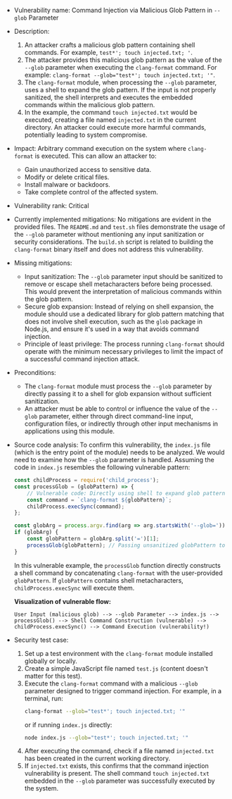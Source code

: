 * Vulnerability name: Command Injection via Malicious Glob Pattern in `--glob` Parameter
* Description:
    1. An attacker crafts a malicious glob pattern containing shell commands. For example, `test*'; touch injected.txt; '`.
    2. The attacker provides this malicious glob pattern as the value of the `--glob` parameter when executing the `clang-format` command. For example: `clang-format --glob="test*'; touch injected.txt; '"`.
    3. The `clang-format` module, when processing the `--glob` parameter, uses a shell to expand the glob pattern. If the input is not properly sanitized, the shell interprets and executes the embedded commands within the malicious glob pattern.
    4. In the example, the command `touch injected.txt` would be executed, creating a file named `injected.txt` in the current directory. An attacker could execute more harmful commands, potentially leading to system compromise.
* Impact:
    Arbitrary command execution on the system where `clang-format` is executed. This can allow an attacker to:
    - Gain unauthorized access to sensitive data.
    - Modify or delete critical files.
    - Install malware or backdoors.
    - Take complete control of the affected system.
* Vulnerability rank: Critical
* Currently implemented mitigations:
    No mitigations are evident in the provided files. The `README.md` and `test.sh` files demonstrate the usage of the `--glob` parameter without mentioning any input sanitization or security considerations. The `build.sh` script is related to building the `clang-format` binary itself and does not address this vulnerability.
* Missing mitigations:
    - Input sanitization: The `--glob` parameter input should be sanitized to remove or escape shell metacharacters before being processed. This would prevent the interpretation of malicious commands within the glob pattern.
    - Secure glob expansion: Instead of relying on shell expansion, the module should use a dedicated library for glob pattern matching that does not involve shell execution, such as the `glob` package in Node.js, and ensure it's used in a way that avoids command injection.
    - Principle of least privilege: The process running `clang-format` should operate with the minimum necessary privileges to limit the impact of a successful command injection attack.
* Preconditions:
    - The `clang-format` module must process the `--glob` parameter by directly passing it to a shell for glob expansion without sufficient sanitization.
    - An attacker must be able to control or influence the value of the `--glob` parameter, either through direct command-line input, configuration files, or indirectly through other input mechanisms in applications using this module.
* Source code analysis:
    To confirm this vulnerability, the `index.js` file (which is the entry point of the module) needs to be analyzed. We would need to examine how the `--glob` parameter is handled.
    Assuming the code in `index.js` resembles the following vulnerable pattern:

    ```javascript
    const childProcess = require('child_process');
    const processGlob = (globPattern) => {
        // Vulnerable code: Directly using shell to expand glob pattern
        const command = `clang-format ${globPattern}`;
        childProcess.execSync(command);
    };

    const globArg = process.argv.find(arg => arg.startsWith('--glob='));
    if (globArg) {
        const globPattern = globArg.split('=')[1];
        processGlob(globPattern); // Passing unsanitized globPattern to shell
    }
    ```

    In this vulnerable example, the `processGlob` function directly constructs a shell command by concatenating `clang-format` with the user-provided `globPattern`.  If `globPattern` contains shell metacharacters, `childProcess.execSync` will execute them.

    **Visualization of vulnerable flow:**

    ```
    User Input (malicious glob) --> --glob Parameter --> index.js --> processGlob() --> Shell Command Construction (vulnerable) --> childProcess.execSync() --> Command Execution (vulnerability!)
    ```

* Security test case:
    1. Set up a test environment with the `clang-format` module installed globally or locally.
    2. Create a simple JavaScript file named `test.js` (content doesn't matter for this test).
    3. Execute the `clang-format` command with a malicious `--glob` parameter designed to trigger command injection. For example, in a terminal, run:
       ```bash
       clang-format --glob="test*'; touch injected.txt; '"
       ```
       or if running `index.js` directly:
       ```bash
       node index.js --glob="test*'; touch injected.txt; '"
       ```
    4. After executing the command, check if a file named `injected.txt` has been created in the current working directory.
    5. If `injected.txt` exists, this confirms that the command injection vulnerability is present. The shell command `touch injected.txt` embedded in the `--glob` parameter was successfully executed by the system.